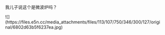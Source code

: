 <p>我儿子说这个是微波炉吗？</p>
![](https://files.e5n.cc/media_attachments/files/113/107/750/346/300/127/original/6802d63b5f6237ea.jpg)